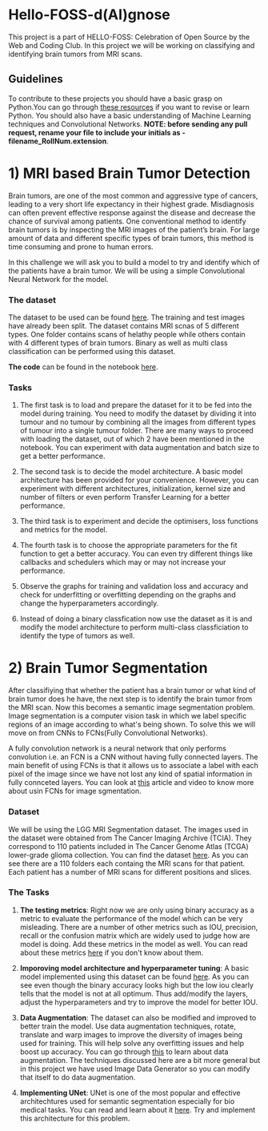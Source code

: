 # Hello-FOSS-d(AI)gnose
This project is a part of HELLO-FOSS: Celebration of Open Source by the Web and Coding Club. In this project we will be working on classifying and identifying brain tumors from MRI scans. 

## Guidelines
To contribute to these projects you should have  a basic grasp on Python.You can go through [these resources](https://github.com/wncc/TSS-2021/tree/main/Python%20%26%20its%20Applications/Week-1) if you want to revise or learn Python. You should also have a basic understanding of Machine Learning techniques and Convolutional Networks. **NOTE: before sending any pull request, rename your file to include your initials as - filename_RollNum.extension**.

# 1) MRI based Brain Tumor Detection
Brain tumors, are one of the most common and aggressive type of cancers, leading to a very short life expectancy in their highest grade. Misdiagnosis can often prevent effective response against the disease and decrease the chance of survival among patients. One conventional method to identify brain tumors is by inspecting the MRI images of the patient’s brain. For large amount of data and different specific types of brain tumors, this method is time consuming and prone to human errors.

In this challenge we will ask you to build a model to try and identify which of the patients have a brain tumor. We will be using a simple Convolutional Neural Network for the model. 
### The dataset
The dataset to be used can be found [here](https://github.com/sartajbhuvaji/brain-tumor-classification-dataset). The training and test images have already been split. The dataset contains MRI scnas of 5 different types. One folder contains scans of helathy people while others contain with 4 different types of brain tumors. Binary as well as multi class classification can be performed using this dataset.

**The code** can be found in the notebook [here](https://github.com/SubarnoNR/Hello-FOSS-Image-Segmentation/blob/main/Brain_Tumour_Classification.ipynb).
### Tasks

1) The first task is to load and prepare the dataset for it to be fed into the model during training. You need to modify the dataset by dividing it into tumour and no tumour by combining all the images from different types of tumour into a single tumour folder.  There are many ways to proceed with loading the dataset, out of which 2 have been mentioned in the notebook. You can experiment with data augmentation and batch size to get a better performance. 

2) The second task is to decide the model architecture. A basic model architecture has been provided for your convenience. However, you can experiment with different architectures, initialization, kernel size and number of filters or even perform Transfer Learning for a better performance. 

3) The third task is to experiment and decide the optimisers, loss functions and metrics for the model. 

4) The fourth task is to choose the appropriate parameters for the fit function to get a better accuracy. You can even try different things like callbacks and schedulers which may or may not increase your performance. 

5) Observe the graphs for training and validation loss and accuracy and check for underfitting or overfitting depending on the graphs and change the hyperparameters accordingly.

6) Instead of doing a binary classfication now use the dataset as it is and modify the model architecture to perform multi-class classficiation to identify the type of tumors as well.

# 2) Brain Tumor Segmentation 
After classifiying that whether the patient has a brain tumor or what kind of brain tumor does he have, the next step is to identify the brain tumor from the MRI scan. Now this becomes a semantic image segmentation problem. Image segmentation is a computer vision task in which we label specific regions of an image according to what's being shown. To solve this we will move on from CNNs to FCNs(Fully Convolutional Networks).

A fully convolution network is a neural network that only performs convolution i.e. an FCN is a CNN without having fully connected layers. The main benefit of using FCNs is that it allows us to associate a label with each pixel of the image since we have not lost any kind of spatial information in fully connceted layers. You can look at [this](https://towardsdatascience.com/review-fcn-semantic-segmentation-eb8c9b50d2d1) article and video to know more about usin FCNs for image sgmentation.

### Dataset
We will be using the LGG MRI Segmentation dataset. The images used in the dataset were obtained from The Cancer Imaging Archive (TCIA).
They correspond to 110 patients included in The Cancer Genome Atlas (TCGA) lower-grade glioma collection.
You can find the dataset [here](https://github.com/SubarnoNR/Hello-FOSS-Image-Segmentation/tree/main/Dataset). As you can see there are a 110 folders each containg the MRI scans for that patient. Each patient has a number of MRI scans for different positions and slices. 

### The Tasks
1) **The testing metrics**: Right now we are only using binary accuracy as a metric to evaluate the performance of the model which can be very misleading. There are a number of other metrics such as IOU, precision, recall or the confusion matrix which are widely used to judge how are model is doing. Add these metrics in the model as well. You can read about these metrics [here](https://www.kite.com/blog/python/image-segmentation-tutorial/#validation2) if you don't know about them.

2) **Imporoving model architecture and hyperparameter tuning**: A basic model implemented using this dataset can be found [here](https://www.kaggle.com/yassinealouini/all-the-segmentation-metrics). As you can see even though the binary accuracy looks high but the low iou clearly tells that the model is not at all optimum. Thus add/modify the layers, adjust the hyperparameters and try to improve the model for better IOU. 

3) **Data Augmentation**: The dataset can also be modified and improved to better train the model.  Use data augmentation techniques, rotate, translate and warp images to improve the diversity of images being used for training. This will help solve any overfitting issues and help boost up accuracy. You can go through [this](https://nanonets.com/blog/data-augmentation-how-to-use-deep-learning-when-you-have-limited-data-part-2/) to learn about data augmentation. The techniques discussed here are a bit more general but in this project we have used Image Data Generator so you can modify that itself to do data augmentation.

4) **Implementing UNet**: UNet is one of the most popular and effective architechtures used for semantic segmentation especially for bio medical tasks. You can read and learn about it [here](https://blog.paperspace.com/unet-architecture-image-segmentation/). Try and implement this architecture for this problem.

